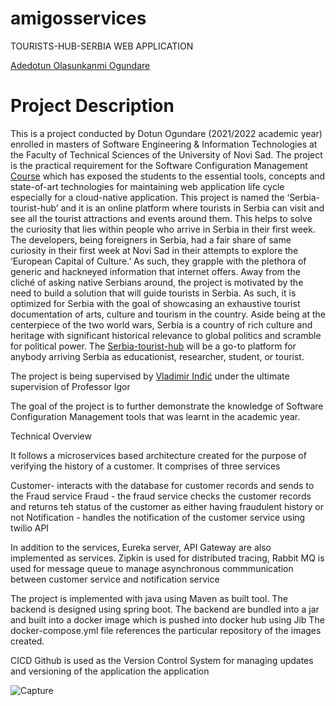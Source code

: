 # amigosservices
TOURISTS-HUB-SERBIA
WEB APPLICATION

[Adedotun Olasunkanmi Ogundare](https://github.com/dotun-ogundare)

<h1>Project Description</h1>

This is a project conducted by Dotun Ogundare (2021/2022 academic year) enrolled in masters of Software Engineering & Information Technologies at the Faculty of Technical Sciences of the University of Novi Sad. The project is the practical requirement for the Software Configuration Management [Course](https://github.com/vladaindjic/SCM-exchange-students#the-project-specification) which has exposed the students to the essential tools, concepts and state-of-art technologies for maintaining web application life cycle especially for a cloud-native application. This project is named the ‘Serbia-tourist-hub’ and it is an online platform where tourists in Serbia can visit and see all the tourist attractions and events around them. This helps to solve the curiosity that lies within people who arrive in Serbia in their first week. The developers, being foreigners in Serbia, had a fair share of same curiosity in their first week at Novi Sad in their attempts to explore the ‘European Capital of Culture.’ As such, they grapple with the plethora of generic and hackneyed information that internet offers. Away from the cliché of asking native Serbians around, the project is motivated by the need to build a solution that will guide tourists in Serbia. As such, it is optimized for Serbia with the goal of showcasing an exhaustive tourist documentation of arts, culture and tourism in the country. Aside being at the centerpiece of the two world wars, Serbia is a country of rich culture and heritage with significant historical relevance to global politics and scramble for political power. The [Serbia-tourist-hub](https://github.com/vladaindjic/SCM-exchange-students/blob/master/SPEC.md) will be a go-to platform for anybody arriving Serbia as educationist, researcher, student, or tourist. 

The project is being supervised by [Vladimir Inđić](https://github.com/vladaindjic) under the ultimate supervision of Professor Igor

The goal of the project is to further demonstrate the knowledge of Software Configuration Management tools that was learnt in the academic year.

Technical Overview
 
 It follows a microservices based architecture created for the purpose of verifying the history of a customer. It comprises of three services
 
 Customer- interacts with the database for customer records and sends to the Fraud service
 Fraud - the fraud service checks the customer records and returns teh status of the customer as either having fraudulent history or not
 Notification - handles the notification of the customer service using twilio API
 
 In addition to the services, Eureka server, API Gateway are also implemented as services. Zipkin is used for distributed tracing, Rabbit MQ is used for message queue to manage asynchronous commmunication between customer service and notification service
 
The project is implemented with java using Maven as built tool. 
The backend is designed using spring boot. 
The backend are bundled into a jar and built into a docker image which is pushed into docker hub using Jib
The docker-compose.yml file references the particular repository of the images created. 

CICD
Github is used as the Version Control System for managing updates and versioning of the application the application


![Capture](https://user-images.githubusercontent.com/50335434/193033075-155be2c6-040a-4360-8842-574c852c4b62.PNG)
 

